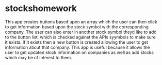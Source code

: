 # stockshomework

This app creates  buttons based upon an array which the user can then click to get information based upon the stock symbol with the corresponding company. The user can also enter in another stock symbol theyd like to add to the button list, which is checked against the APIs syymbols to make sure it exists. If it exists then a new button is created allowing the user to get information about that company. 
    This app is useful because it allows the user to get updated stock information on companies as well as add stocks which may be of interest to them.